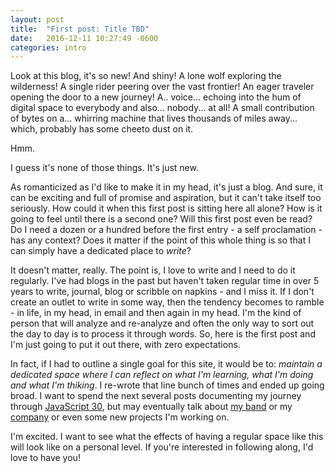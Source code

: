 ```yaml
---
layout: post
title:  "First post: Title TBD"
date:   2016-12-11 10:27:49 -0600
categories: intro
---
```

Look at this blog, it's so new! And shiny! A lone wolf exploring the wilderness! A single rider peering over the vast frontier! An eager traveler opening the door to a new journey! A.. voice... echoing into the hum of digital space to everybody and also... nobody... at all! A small contribution of bytes on a... whirring machine that lives thousands of miles away... which, probably has some cheeto dust on it.

Hmm.

I guess it's none of those things. It's just new. 

As romanticized as I'd like to make it in my head, it's just a blog. And sure, it can be exciting and full of promise and aspiration, but it can't take itself too seriously. How could it when this first post is sitting here all alone? How is it going to feel until there is a second one? Will this first post even be read? Do I need a dozen or a hundred before the first entry - a self proclamation - has any context? Does it matter if the point of this whole thing is so that I can simply have a dedicated place to _write_?

It doesn't matter, really. The point is, I love to write and I need to do it regularly. I've had blogs in the past but haven't taken regular time in over 5 years to write, journal, blog or scribble on napkins - and I miss it. If I don't create an outlet to write in some way, then the tendency becomes to ramble - in life, in my head, in email and then again in my head. I'm the kind of person that will analyze and re-analyze and often the only way to sort out the day to day is to process it through words. So, here is the first post and I'm just going to put it out there, with zero expectations. 

In fact, if I had to outline a single goal for this site, it would be to: _maintain a dedicated space where I can reflect on what I'm learning, what I'm doing and what I'm thiking_. I re-wrote that line bunch of times and ended up going broad. I want to spend the next several posts documenting my journey through [JavaScript 30](https://javascript30.com/), but may eventually talk about [my band](http://nephilimchicago.bandcamp.com) or my [company](http://devnext.com) or even some new projects I'm working on. 

I'm excited. I want to see what the effects of having a regular space like this will look like on a personal level. If you're interested in following along, I'd love to have you!